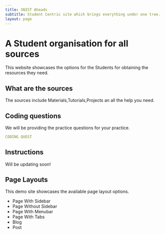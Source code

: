```yaml
---
title: SNIST Aheads
subtitle: Student Centric site which brings everything under one tree.
layout: page
---
```


# A Student organisation for all sources 

This website showcases the options for the Students for obtaining the resources they need.

## What are the sources 

The sources include Materials,Tutorials,Projects an all the help you need.

## Coding questions

We will be providing the practice questions for your practice.
```yml
CODING QUEST
```

## Instructions

Will be updating soon!

## Page Layouts

This demo site showcases the available page layout options.

* Page With Sidebar
* Page Without Sidebar
* Page With Menubar
* Page With Tabs
* Blog
* Post

